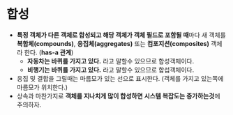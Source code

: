 # 합성

- **특정 객체가 다른 객체로 합성되고 해당 객체가 객체 필드로 포함될 때**마다 새 객체를 **복합체(compounds)**, **응집체(aggregates)** 또는 **컴포지션(composites)** 객체라 한다. (**has-a 관계**)
	- **자동차는 바퀴를 가지고 있다.** 라고 말할수 있으므로 합성객체이다.
	- **비행기는 바퀴를 가지고 있다.** 라고 말할수 있으므로 합섭객체이다.
- 응집 및 결합을 그릴때는 마름모가 있는 선으로 표시한다. (객체를 가지고 있는쪽에 마름모가 위치한다.)
- 상속과 마찬가지로 **객체를 지나치게 많이 합성하면 시스템 복잡도는 증가하는것**에 주의하자.